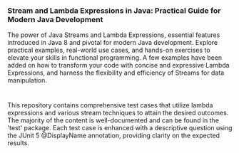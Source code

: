 ### Stream and Lambda Expressions in Java: Practical Guide for Modern Java Development


The power of Java Streams and Lambda Expressions, essential features introduced in Java 8 and pivotal for modern Java development. Explore practical examples, real-world use cases, and hands-on exercises to elevate your skills in functional programming. A few examples have been added on how to transform your code with concise and expressive Lambda Expressions, and harness the flexibility and efficiency of Streams for data manipulation.

#
This repository contains comprehensive test cases that utilize lambda expressions and various stream techniques to attain the desired outcomes. The majority of the content is well-documented and can be found in the 'test' package. Each test case is enhanced with a descriptive question using the JUnit 5 @DisplayName annotation, providing clarity on the expected results.